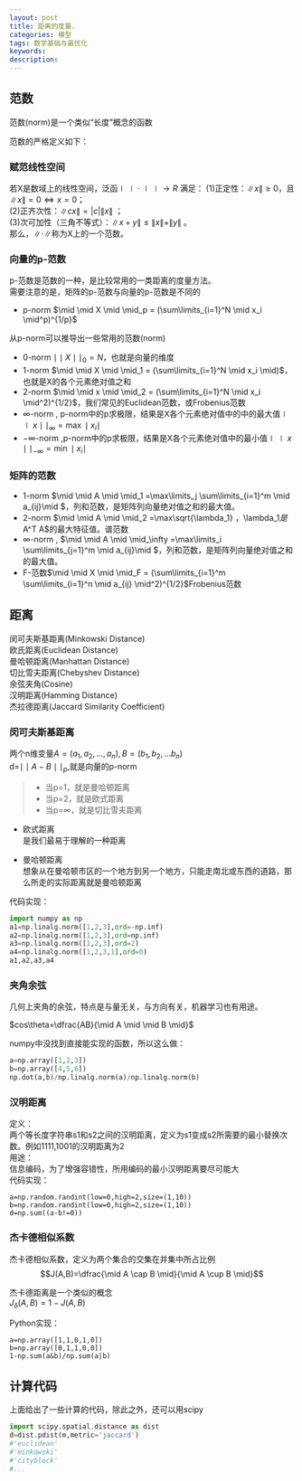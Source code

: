 ```yaml
---
layout: post
title: 距离的度量.
categories: 模型
tags: 数学基础与最优化
keywords:
description:
---
```

## 范数
范数(norm)是一个类似“长度”概念的函数

范数的严格定义如下：  
### 赋范线性空间
若X是数域上的线性空间，泛函$\mid \mid \cdot \mid \mid \to R$  满足：
(1)正定性：$\|x\|\ge 0$，且$\|x\|=0\Leftrightarrow x=0$；  
(2)正齐次性：$\|cx\|=|c|\|x\|$ ；  
(3)次可加性（三角不等式）：$\|x+y\|\le\|x\|+\|y\|$ 。  
那么，$\|\cdot\|$称为X上的一个范数。  

### 向量的p-范数
p-范数是范数的一种，是比较常用的一类距离的度量方法。  
需要注意的是，矩阵的p-范数与向量的p-范数是不同的  

- p-norm  $\mid \mid X \mid \mid_p = (\sum\limits_{i=1}^N \mid x_i \mid^p)^{1/p}$

从p-norm可以推导出一些常用的范数(norm)  
- 0-norm  $\mid \mid X \mid \mid_0 =N$，也就是向量的维度
- 1-norm  $\mid \mid X \mid \mid_1 = (\sum\limits_{i=1}^N \mid x_i \mid)$，也就是X的各个元素绝对值之和
- 2-norm $\mid \mid x \mid \mid_2 = (\sum\limits_{i=1}^N \mid x_i \mid^2)^{1/2}$，我们常见的Euclidean范数，或Frobenius范数
- $\infty$-norm , p-norm中的p求极限，结果是X各个元素绝对值中的中的最大值$\mid \mid x \mid \mid_\infty = \max \mid x_i \mid$
- $- \infty$-norm ,p-norm中的p求极限，结果是X各个元素绝对值中的最小值$\mid \mid x \mid \mid_{-\infty} = \min \mid x_i \mid$

### 矩阵的范数
- 1-norm $\mid \mid A \mid \mid_1 =\max\limits_j \sum\limits_{i=1}^m \mid a_{ij}\mid $，列和范数，是矩阵列向量绝对值之和的最大值。  
- 2-norm $\mid \mid A \mid \mid_2 =\max\sqrt{\lambda_1} $，$\lambda_1$是$A^T A$的最大特征值。谱范数  
- $\infty$-norm , $\mid \mid A \mid \mid_\infty =\max\limits_i \sum\limits_{j=1}^m \mid a_{ij}\mid $，列和范数，是矩阵列向量绝对值之和的最大值。  
- F-范数$\mid \mid X \mid \mid_F = (\sum\limits_{i=1}^m \sum\limits_{i=1}^n \mid a_{ij} \mid^2)^{1/2}$Frobenius范数

## 距离

闵可夫斯基距离(Minkowski Distance)  
欧氏距离(Euclidean Distance)  
曼哈顿距离(Manhattan Distance)  
切比雪夫距离(Chebyshev Distance)  
余弦夹角(Cosine)   
汉明距离(Hamming Distance)  
杰拉德距离(Jaccard Similarity Coefficient)  

### 闵可夫斯基距离
两个n维变量$A=(a_1,a_2,...,a_n),B=(b_1,b_2,...b_n)$  
d=$\mid \mid A-B \mid\mid_p$,就是向量的p-norm  

> - 当p=1，就是曼哈顿距离    
>- 当p=2，就是欧式距离  
>- 当p=$\infty$，就是切比雪夫距离  

- 欧式距离  
是我们最易于理解的一种距离  

- 曼哈顿距离  
想象从在曼哈顿市区的一个地方到另一个地方，只能走南北或东西的道路，那么所走的实际距离就是曼哈顿距离  

代码实现：  
```py
import numpy as np
a1=np.linalg.norm([1,2,3],ord=-np.inf)
a2=np.linalg.norm([1,2,3],ord=np.inf)
a3=np.linalg.norm([1,2,3],ord=2)
a4=np.linalg.norm([1,2,3,1],ord=0)
a1,a2,a3,a4
```

### 夹角余弦

几何上夹角的余弦，特点是与量无关，与方向有关，机器学习也有用途。  

$cos\theta=\dfrac{AB}{\mid A \mid \mid B \mid}$  

numpy中没找到直接能实现的函数，所以这么做：  
```py
a=np.array([1,2,3])
b=np.array([4,5,6])
np.dot(a,b)/np.linalg.norm(a)/np.linalg.norm(b)
```

### 汉明距离
定义：  
两个等长度字符串s1和s2之间的汉明距离，定义为s1变成s2所需要的最小替换次数。例如1111,1001的汉明距离为2  
用途：  
信息编码，为了增强容错性，所用编码的最小汉明距离要尽可能大  
代码实现：  
```
a=np.random.randint(low=0,high=2,size=(1,10))
b=np.random.randint(low=0,high=2,size=(1,10))
d=np.sum((a-b!=0))
```

### 杰卡德相似系数
杰卡德相似系数，定义为两个集合的交集在并集中所占比例  
$$J(A,B)=\dfrac{\mid A \cap B \mid}{\mid A \cup B \mid}$$

杰卡德距离是一个类似的概念  
$J_\delta (A,B) = 1-J(A,B)$

Python实现：  
```
a=np.array([1,1,0,1,0])
b=np.array([0,1,1,0,0])
1-np.sum(a&b)/np.sum(a|b)
```


## 计算代码
上面给出了一些计算的代码，除此之外，还可以用scipy  
```py
import scipy.spatial.distance as dist
d=dist.pdist(m,metric='jaccard')
#'euclidean'
#'minkowski'
#'cityblock'
#...
```

